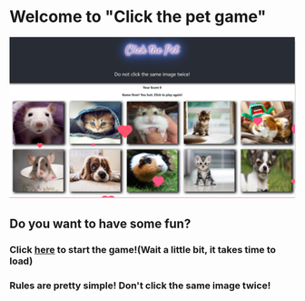 # Welcome to "Click the pet game"
![Image of Yaktocat](https://github.com/yevheniia01/React_Clicky_Game/blob/master/public/images/click%20the%20pet.PNG)

## Do you want to have some fun?
### Click [here](https://stark-sands-75598.herokuapp.com/) to start the game!(Wait a little bit, it takes time to load)
### **Rules** are pretty simple! Don't click the same image twice!

